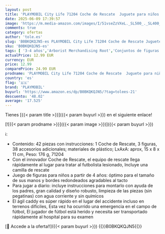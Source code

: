 ```yaml
---
layout: post
title: 'PLAYMOBIL City Life 71204 Coche de Rescate  Juguete para niños a Partir de 4 años'
date: 2025-06-09 17:39:57
image: 'https://m.media-amazon.com/images/I/51vseZzVXeL._SL500_._SL400_.jpg'
comments: true
category: ofertas
author: 'tole.es'
slug: 'B0BKQKQJN5-es PLAYMOBIL City Life 71204 Coche de Rescate Juguete para...'
sku: 'B0BKQKQJN5-es'
tags: [ '3-4 años','Arborist Merchandising Root','Conjuntos de figuras de juguete','Juguetes','Juguetes y juegos','Muñecos y figuras','Self Service','Special Features Stores','b6d17eda-2c26-45ed-a098-453a9f96e839_0','b6d17eda-2c26-45ed-a098-453a9f96e839_1801','playmobil','🇪🇸', ]
actualPrice: 12.99 EUR
currency: EUR
price: 12.99
comparePrice: 24.99 EUR
prodname: 'PLAYMOBIL City Life 71204 Coche de Rescate  Juguete para niños a Partir de 4 años'
country: 'es'
flag: '🇪🇸'
brand: 'PLAYMOBIL'
buyurl: 'https://www.amazon.es/dp/B0BKQKQJN5/?tag=tolees-21'
descuento: '48.02'
average: '17.525'
---
```


Tienes [{{< param title >}}]({{< param buyurl >}}) en el siguiente enlace!

[![{{< param prodname >}}]({{< param image >}})]({{< param buyurl >}})

ℹ️:

- Contenido: 42 piezas con instrucciones: 1 Coche de Rescate, 3 figuras, 38 accesorios adicionales; materiales de plástico; LxAxA: aprox, 15 x 8 x 11 cm, Peso: 176 g, 71204
- Con el innovador Coche de Rescate, el equipo de rescate llega rápidamente al lugar para tratar al futbolista lesionado, Incluye una camilla de rescate
- Juego de figuras para niños a partir de 4 años: óptimo para el tamaño de sus manos y bordes redondeados agradables al tacto
- Para jugar a diario: incluye instrucciones para montarlo con ayuda de los padres, gran calidad y diseño robusto, limpieza de las piezas (sin pegatinas) con agua corriente y sin químicos
- El ágil caddy es súper rápido en el lugar del accidente incluso en terrenos difíciles, Esta vez ha ocurrido una emergencia en el campo de fútbol, El jugador de fútbol está herido y necesita ser transportado rápidamente al hospital para su examen

[🛒 Accede a la oferta!!]({{< param buyurl >}})
{{<world>}}B0BKQKQJN5{{</world>}}

